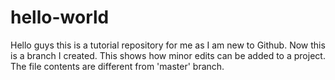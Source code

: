 # hello-world
Hello guys this is a tutorial repository for me as I am new to Github.
Now this is a branch I created.
This shows how minor edits can be added to a project.
The file contents are different from 'master' branch.
